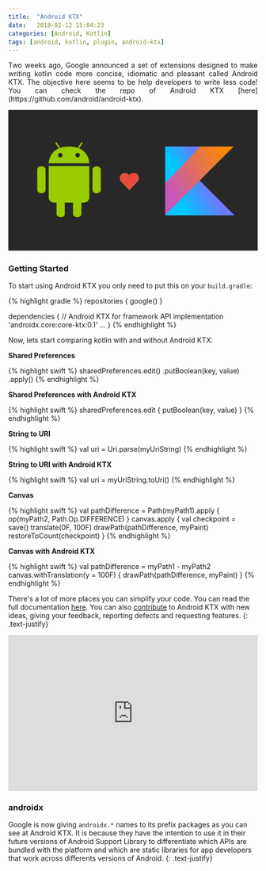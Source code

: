```yaml
---
title:  "Android KTX"
date:   2018-02-12 15:04:23
categories: [Android, Kotlin]
tags: [android, kotlin, plugin, android-ktx]
---
```


<p style="text-align: justify; font-family: -apple-system, BlinkMacSystemFont, sans-serif;" > Two weeks ago, Google announced a set of extensions designed to make writing kotlin code more concise, idiomatic and pleasant called Android KTX. The objective here seems to be help developers to write less code! You can check the repo of Android KTX [here](https://github.com/android/android-ktx).</p> 

<img src="https://github.com/antoniosj/blog-examples/blob/master/Photos%20from%20blog/kotlin-android-learn.png?raw=true"/>


### Getting Started
To start using Android KTX you only need to put this on your `build.gradle`:


{% highlight gradle %}
repositories {
    google()
}

dependencies {
    // Android KTX for framework API
    implementation 'androidx.core:core-ktx:0.1'
    ...
}
{% endhighlight %}


Now, lets start comparing kotlin with and without Android KTX: 

**Shared Preferences**


{% highlight swift %}
sharedPreferences.edit()
           .putBoolean(key, value)
           .apply()
{% endhighlight %}     


**Shared Preferences with Android KTX**


{% highlight swift %}
sharedPreferences.edit { 
    putBoolean(key, value) 
}
{% endhighlight %}

**String to URI**

{% highlight swift %}
val uri = Uri.parse(myUriString)
{% endhighlight %}


**String to URI with Android KTX**


{% highlight swift %}
val uri = myUriString.toUri()
{% endhighlight %}


**Canvas**


{% highlight swift %}
val pathDifference = Path(myPath1).apply {
    op(myPath2, Path.Op.DIFFERENCE)
}
canvas.apply {
  val checkpoint = save()
  translate(0F, 100F)
  drawPath(pathDifference, myPaint)
  restoreToCount(checkpoint)
}
{% endhighlight %}


**Canvas with Android KTX**


{% highlight swift %}
val pathDifference = myPath1 - myPath2
canvas.withTranslation(y = 100F) {
    drawPath(pathDifference, myPaint)
}
{% endhighlight %}



There's a lot of more places you can simplify your code. You can read the full documentation [here](https://android.github.io/android-ktx/core-ktx/). You can also [contribute](https://github.com/android/android-ktx/blob/master/CONTRIBUTING.md) to Android KTX with new ideas, giving your feedback, reporting defects and requesting features. 
{: .text-justify}




<iframe width="100%" height="315" align="middle" src="https://www.youtube.com/embed/kmvS3sZF_y0" frameborder="0" allow="autoplay; encrypted-media" allowfullscreen></iframe>





### androidx


Google is now giving `androidx.*` names to its prefix packages as you can see at Android KTX. It is because they have the intention to use it in their future versions of Android Support Library to differentiate which APIs are bundled with the platform and which are static libraries for app developers that work across differents versions of Android.
{: .text-justify}

	
